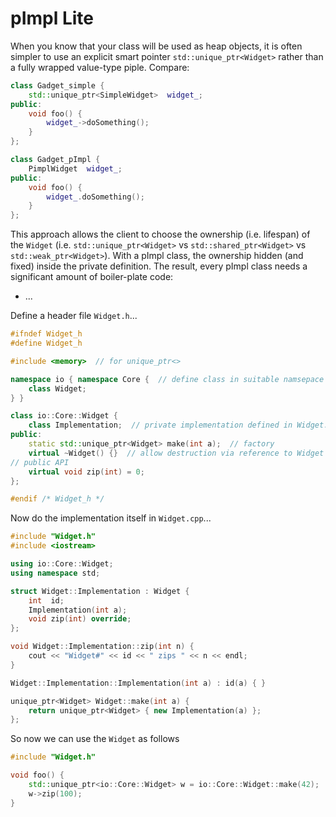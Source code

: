 pImpl Lite
==========

When you know that your class will be used as heap objects, it is often simpler
to use an explicit smart pointer ```std::unique_ptr<Widget>``` rather than a
fully wrapped value-type piple. Compare:

```c++
class Gadget_simple {
    std::unique_ptr<SimpleWidget>  widget_;
public:  
    void foo() {
        widget_->doSomething();
    }
};

class Gadget_pImpl {
    PimplWidget  widget_;
public:    
    void foo() {
        widget_.doSomething();
    }
};
```

This approach allows the client to choose the ownership (i.e. lifespan) of the ```Widget```
(i.e. ```std::unique_ptr<Widget>``` vs ```std::shared_ptr<Widget>``` vs ```std::weak_ptr<Widget>```).
With a pImpl class, the ownership hidden (and fixed) inside the private definition.
The result, every pImpl class needs a significant amount of boiler-plate code:
* ...

Define a header file ```Widget.h```...

```c++
#ifndef Widget_h
#define Widget_h

#include <memory>  // for unique_ptr<>

namespace io { namespace Core {  // define class in suitable namsepace
    class Widget;
} }

class io::Core::Widget {   
    class Implementation;  // private implementation defined in Widget.cpp
public:
    static std::unique_ptr<Widget> make(int a);  // factory
    virtual ~Widget() {}  // allow destruction via reference to Widget
// public API
    virtual void zip(int) = 0;
};

#endif /* Widget_h */
```

Now do the implementation itself in ```Widget.cpp```...

```c++
#include "Widget.h"
#include <iostream>

using io::Core::Widget;
using namespace std;

struct Widget::Implementation : Widget {
    int  id;
    Implementation(int a);
    void zip(int) override;
};

void Widget::Implementation::zip(int n) {
    cout << "Widget#" << id << " zips " << n << endl;
}

Widget::Implementation::Implementation(int a) : id(a) { }

unique_ptr<Widget> Widget::make(int a) {
    return unique_ptr<Widget> { new Implementation(a) };
};
```

So now we can use the ```Widget``` as follows

```c++
#include "Widget.h"

void foo() {
    std::unique_ptr<io::Core::Widget> w = io::Core::Widget::make(42);
    w->zip(100);
}
```
